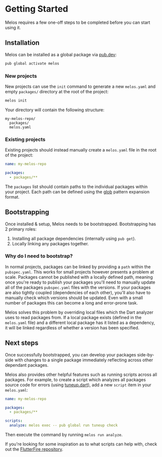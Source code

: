 # Getting Started

Melos requires a few one-off steps to be completed before you can start using it.

## Installation

Melos can be installed as a global package via [pub.dev](https://pub.dev/):

```bash
pub global activate melos
```

### New projects

New projects can use the `init` command to generate a new `melos.yaml` and empty
`packages/` directory at the root of the project:

```bash
melos init
```

Your directory will contain the following structure:

```
my-melos-repo/
  packages/
  melos.yaml
```

### Existing projects

Existing projects should instead manually create a `melos.yaml` file in the root of the project:

```yaml
name: my-melos-repo

packages:
  - packages/**
```

The `packages` list should contain paths to the individual packages within your project. Each path
can be defined using the [glob](https://docs.python.org/3/library/glob.html) pattern expansion format.

## Bootstrapping

Once installed & setup, Melos needs to be bootstrapped. Bootstrapping has 2 primary roles:

1. Installing all package dependencies (internally using `pub get`).
2. Locally linking any packages together.

### Why do I need to bootstrap?

In normal projects, packages can be linked by providing a `path` within the `pubspec.yaml`. This works for small
projects however presents a problem at scale. Packages cannot be published with a locally defined path, meaning
once you're ready to publish your packages you'll need to manually update all of the packages `pubspec.yaml` files
with the versions. If your packages are also tightly coupled (dependencies of each other), you'll also have to manually
check which versions should be updated. Even with a small number of packages this can become a long and error-prone task.

Melos solves this problem by overriding local files which the Dart analyzer uses to read packages from. If a local package
exists (defined in the `melos.yaml` file) and a different local package has it listed as a dependency, it will be linked
regardless of whether a version has been specified.

## Next steps

Once successfully bootstrapped, you can develop your packages side-by-side with changes to a single package immediately reflecting
across other dependant packages. 

Melos also provides other helpful features such as running scripts across all packages. For example, to create a script which analyzes
all packages source code for errors (using [tuneup.dart](https://pub.dev/packages/tuneup)), add a new `script` item in your `melos.yaml`:

```yaml
name: my-melos-repo

packages:
  - packages/**

scripts:
  analyze: melos exec -- pub global run tuneup check
```

Then execute the command by running `melos run analyze`.

If you're looking for some inspiration as to what scripts can help with, check out the
[FlutterFire repository](https://github.com/FirebaseExtended/flutterfire/blob/master/melos.yaml).